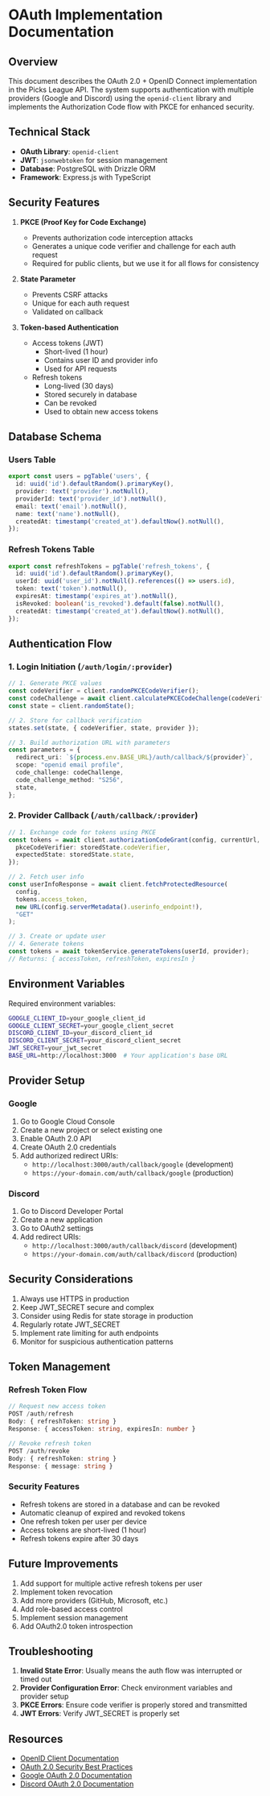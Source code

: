 # OAuth Implementation Documentation

## Overview
This document describes the OAuth 2.0 + OpenID Connect implementation in the Picks League API. The system supports authentication with multiple providers (Google and Discord) using the `openid-client` library and implements the Authorization Code flow with PKCE for enhanced security.

## Technical Stack
- **OAuth Library**: `openid-client`
- **JWT**: `jsonwebtoken` for session management
- **Database**: PostgreSQL with Drizzle ORM
- **Framework**: Express.js with TypeScript

## Security Features
1. **PKCE (Proof Key for Code Exchange)**
   - Prevents authorization code interception attacks
   - Generates a unique code verifier and challenge for each auth request
   - Required for public clients, but we use it for all flows for consistency

2. **State Parameter**
   - Prevents CSRF attacks
   - Unique for each auth request
   - Validated on callback

3. **Token-based Authentication**
   - Access tokens (JWT)
     - Short-lived (1 hour)
     - Contains user ID and provider info
     - Used for API requests
   - Refresh tokens
     - Long-lived (30 days)
     - Stored securely in database
     - Can be revoked
     - Used to obtain new access tokens

## Database Schema

### Users Table
```typescript
export const users = pgTable('users', {
  id: uuid('id').defaultRandom().primaryKey(),
  provider: text('provider').notNull(),
  providerId: text('provider_id').notNull(),
  email: text('email').notNull(),
  name: text('name').notNull(),
  createdAt: timestamp('created_at').defaultNow().notNull(),
});
```

### Refresh Tokens Table
```typescript
export const refreshTokens = pgTable('refresh_tokens', {
  id: uuid('id').defaultRandom().primaryKey(),
  userId: uuid('user_id').notNull().references(() => users.id),
  token: text('token').notNull(),
  expiresAt: timestamp('expires_at').notNull(),
  isRevoked: boolean('is_revoked').default(false).notNull(),
  createdAt: timestamp('created_at').defaultNow().notNull(),
});
```

## Authentication Flow

### 1. Login Initiation (`/auth/login/:provider`)
```typescript
// 1. Generate PKCE values
const codeVerifier = client.randomPKCECodeVerifier();
const codeChallenge = await client.calculatePKCECodeChallenge(codeVerifier);
const state = client.randomState();

// 2. Store for callback verification
states.set(state, { codeVerifier, state, provider });

// 3. Build authorization URL with parameters
const parameters = {
  redirect_uri: `${process.env.BASE_URL}/auth/callback/${provider}`,
  scope: "openid email profile",
  code_challenge: codeChallenge,
  code_challenge_method: "S256",
  state,
};
```

### 2. Provider Callback (`/auth/callback/:provider`)
```typescript
// 1. Exchange code for tokens using PKCE
const tokens = await client.authorizationCodeGrant(config, currentUrl, {
  pkceCodeVerifier: storedState.codeVerifier,
  expectedState: storedState.state,
});

// 2. Fetch user info
const userInfoResponse = await client.fetchProtectedResource(
  config,
  tokens.access_token,
  new URL(config.serverMetadata().userinfo_endpoint!),
  "GET"
);

// 3. Create or update user
// 4. Generate tokens
const tokens = await tokenService.generateTokens(userId, provider);
// Returns: { accessToken, refreshToken, expiresIn }
```

## Environment Variables
Required environment variables:
```bash
GOOGLE_CLIENT_ID=your_google_client_id
GOOGLE_CLIENT_SECRET=your_google_client_secret
DISCORD_CLIENT_ID=your_discord_client_id
DISCORD_CLIENT_SECRET=your_discord_client_secret
JWT_SECRET=your_jwt_secret
BASE_URL=http://localhost:3000  # Your application's base URL
```

## Provider Setup

### Google
1. Go to Google Cloud Console
2. Create a new project or select existing one
3. Enable OAuth 2.0 API
4. Create OAuth 2.0 credentials
5. Add authorized redirect URIs:
   - `http://localhost:3000/auth/callback/google` (development)
   - `https://your-domain.com/auth/callback/google` (production)

### Discord
1. Go to Discord Developer Portal
2. Create a new application
3. Go to OAuth2 settings
4. Add redirect URIs:
   - `http://localhost:3000/auth/callback/discord` (development)
   - `https://your-domain.com/auth/callback/discord` (production)

## Security Considerations
1. Always use HTTPS in production
2. Keep JWT_SECRET secure and complex
3. Consider using Redis for state storage in production
4. Regularly rotate JWT_SECRET
5. Implement rate limiting for auth endpoints
6. Monitor for suspicious authentication patterns

## Token Management

### Refresh Token Flow
```typescript
// Request new access token
POST /auth/refresh
Body: { refreshToken: string }
Response: { accessToken: string, expiresIn: number }

// Revoke refresh token
POST /auth/revoke
Body: { refreshToken: string }
Response: { message: string }
```

### Security Features
- Refresh tokens are stored in a database and can be revoked
- Automatic cleanup of expired and revoked tokens
- One refresh token per user per device
- Access tokens are short-lived (1 hour)
- Refresh tokens expire after 30 days

## Future Improvements
1. Add support for multiple active refresh tokens per user
2. Implement token revocation
3. Add more providers (GitHub, Microsoft, etc.)
4. Add role-based access control
5. Implement session management
6. Add OAuth2.0 token introspection

## Troubleshooting
1. **Invalid State Error**: Usually means the auth flow was interrupted or timed out
2. **Provider Configuration Error**: Check environment variables and provider setup
3. **PKCE Errors**: Ensure code verifier is properly stored and transmitted
4. **JWT Errors**: Verify JWT_SECRET is properly set

## Resources
- [OpenID Client Documentation](https://github.com/panva/openid-client)
- [OAuth 2.0 Security Best Practices](https://oauth.net/2/security-best-practices/)
- [Google OAuth 2.0 Documentation](https://developers.google.com/identity/protocols/oauth2)
- [Discord OAuth 2.0 Documentation](https://discord.com/developers/docs/topics/oauth2)
